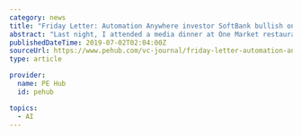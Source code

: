 ```yaml
---
category: news
title: "Friday Letter: Automation Anywhere investor SoftBank bullish on AI"
abstract: "Last night, I attended a media dinner at One Market restaurant in San Francisco hosted by Automation Anywhere, the San Jose, California-based provider of a robotic process automation (RPA) platform. SoftBank Investment Advisers is a big believer in ..."
publishedDateTime: 2019-07-02T02:04:00Z
sourceUrl: https://www.pehub.com/vc-journal/friday-letter-automation-anywhere-investor-softbank-bullish-on-ai/
type: article

provider:
  name: PE Hub
  id: pehub

topics:
  - AI
---
```

